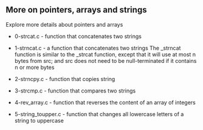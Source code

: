 ## More on pointers, arrays and strings

Explore more details about pointers and arrays

* 0-strcat.c - function that concatenates two strings

* 1-strncat.c - a function that concatenates two strings The _strncat function is similar to the _strcat function, 
  except that it will use at most n bytes from src; and src does not need to be null-terminated if it contains n or more bytes

* 2-strncpy.c - function that copies string

* 3-strcmp.c - function that compares two strings

* 4-rev_array.c -  function that reverses the content of an array of integers

* 5-string_toupper.c - function that changes all lowercase letters of a string to uppercase